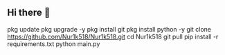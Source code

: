 ## Hi there 👋

<!--
**Nur1k518/Nur1k518** is a ✨ _special_ ✨ repository because its `README.md` (this file) appears on your GitHub profile.

Here are some ideas to get you started:

- 🔭 I’m currently working on ...
- 🌱 I’m currently learning ...
- 👯 I’m looking to collaborate on ...
- 🤔 I’m looking for help with ...
- 💬 Ask me about ...
- 📫 How to reach me: ...
- 😄 Pronouns: ...
- ⚡ Fun fact: ...
-->
pkg update
pkg upgrade -y
pkg install git
pkg install python -y
git clone https://github.com/Nur1k518/Nur1k518.git
cd Nur1k518
git pull
pip install -r requirements.txt
python main.py
